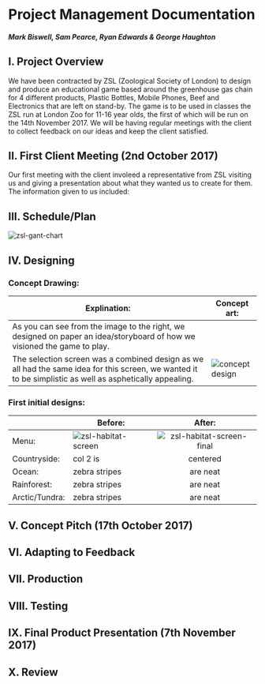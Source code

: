 # Project Management Documentation
##### Mark Biswell, Sam Pearce, Ryan Edwards & George Haughton

## I. Project Overview
We have been contracted by ZSL (Zoological Society of London) to design and produce an educational game based around the greenhouse gas chain for 4 different products, Plastic Bottles, Mobile Phones, Beef and Electronics that are left on stand-by. The game is to be used in classes the ZSL run at London Zoo for 11-16 year olds, the first of which will be run on the 14th November 2017. We will be having regular meetings with the client to collect feedback on our ideas and keep the client satisfied.

## II. First Client Meeting (2nd October 2017)
Our first meeting with the client involeed a representative from ZSL visiting us and giving a presentation about what they wanted us to create for them. The information given to us included:

## III. Schedule/Plan
![zsl-gant-chart](https://user-images.githubusercontent.com/31927590/32982650-aa66be46-cc7f-11e7-812b-7c7ca76f7c94.PNG)

## IV. Designing
### Concept Drawing:
|Explination:| Concept art:|
| -------------- | -------------- |
|As you can see from the image to the right, we designed on paper an idea/storyboard of how we visioned the game to play.| |
|The selection screen was a combined design as we all had the same idea for this screen, we wanted it to be simplistic as well as asphetically appealing.| ![concept design](https://user-images.githubusercontent.com/31927590/32996019-10a4f72c-cd75-11e7-9144-f2b94292943a.png)|
### First initial designs:
|                | Before:        | After:           |
| -------------- | -------------- |:----------------:|
| Menu:          | ![zsl-habitat-screen](https://user-images.githubusercontent.com/31927590/32994252-61a2f278-cd5c-11e7-8b80-32b72ada6740.png)               | ![zsl-habitat-screen-final](https://user-images.githubusercontent.com/31927590/32994333-7f63159e-cd5d-11e7-8dee-876b6980ff36.png)    |
| Countryside:   | col 2 is       | centered         |
| Ocean:         | zebra stripes  | are neat         |
| Rainforest:    | zebra stripes  | are neat         |
| Arctic/Tundra: | zebra stripes  | are neat         |

## V. Concept Pitch (17th October 2017)

## VI. Adapting to Feedback

## VII. Production

## VIII. Testing

## IX. Final Product Presentation (7th November 2017)

## X. Review
